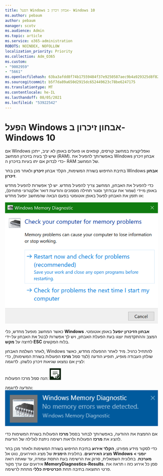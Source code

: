 ```yaml
---
title: הפעל Windows אבחון זיכרון ב- Windows 10
ms.author: pebaum
author: pebaum
manager: scotv
ms.audience: Admin
ms.topic: article
ms.service: o365-administration
ROBOTS: NOINDEX, NOFOLLOW
localization_priority: Priority
ms.collection: Adm_O365
ms.custom:
- "9002959"
- "5661"
ms.openlocfilehash: 63ba3afdd8f74b17559484f37e9250587aec9b4a929325d8f82e3c9ad06f1783
ms.sourcegitcommit: b5f7da89a650d2915dc652449623c78be6247175
ms.translationtype: MT
ms.contentlocale: he-IL
ms.lasthandoff: 08/05/2021
ms.locfileid: "53922542"
---
```

# <a name="run-windows-memory-diagnostics-in-windows-10"></a>הפעל Windows אבחון זיכרון ב- Windows 10

אם Windows ואפליקציות במחשב קורסים, קופאים או פועלים באופן לא יציב, ייתכן שיש לך בעיה בזיכרון המחשב (RAM). באפשרותך להפעיל את Windows אבחון זיכרון כדי לבדוק אם יתו בעיות בזיכרון ה- RAM של המחשב.

בתיבת החיפוש בשורת המשימות, הקלד אבחון **זיכרון** ולאחר מכן בחר Windows **אבחון זיכרון**. 

כדי להפעיל את האבחון, המחשב צריך להפעיל מחדש. יש לך אפשרות להפעיל מחדש באופן מיידי (שמור את עבודתך וסגור תחילה מסמכים והודעות דואר אלקטרוני פתוחים), או תזמן את האבחון לפעול באופן אוטומטי בפעם הבאה שהמחשב יופעל מחדש:

![Windows אבחון זיכרון](media/windows-memory-diagnostic.png)

כאשר המחשב מופעל מחדש, כלי **Windows אבחון הזיכרון יופעל** באופן אוטומטי. המצב וההתקדמות יוצגו בעת הפעלת האבחון, ויש לך אפשרות לבטל את האבחון על-ידי לחיצה על **מקש ESC** בלוח המקשים.

לאחר השלמת האבחון, Windows להתחיל כרגיל.
מיד לאחר ההפעלה מחדש, כאשר שולחן העבודה מופיע, תופיע הודעה (לצד סמל **מרכז** הפעולות בשורת המשימות), כדי לציין אם נמצאו שגיאות זיכרון כלשהן. לדוגמה:

הנה סמל מרכז הפעולות: ![סמל מרכז הפעולות](media/action-center-icon.png) 

והודעה לדוגמה: ![אין שגיאות זיכרון](media/no-memory-errors.png)

אם החמצת את ההודעה, באפשרותך לבחור בסמל **מרכז** הפעולות בשורת המשימות כדי להציג את **מרכז** הפעולות ולראות רשימה ניתנת לגלילה של הודעות.

כדי לסקור מידע מפורט, **הקלד אירוע** בתיבת החיפוש בשורת המשימות ולאחר מכן בחר **מציג האירועים**. בחלונית **הימנית** של מציג האירועים, נווט אל **Windows יומני > מערכת**. בחלונית השמאלית, סרוק את הרשימה בעת  התסת עמודה, עד שאתה רואה אירועים עם ערך מקור **MemoryDiagnostics-Results**. סמן כל אירוע כזה ו תראה את פרטי התוצאה בתיבה תחת **הכרטיסיה כללי** מתחת לרשימה.
